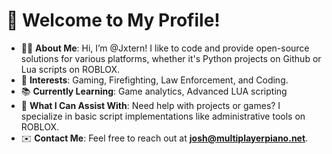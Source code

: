 # 🌟 Welcome to My Profile!

- 🧑‍💻 **About Me**: Hi, I’m @Jxtern! I like to code and provide open-source solutions for various platforms, whether it's Python projects on Github or Lua scripts on ROBLOX.  
- 🎯 **Interests**: Gaming, Firefighting, Law Enforcement, and Coding.  
- 📚 **Currently Learning**: Game analytics, Advanced LUA scripting
- 🤝 **What I Can Assist With**: Need help with projects or games? I specialize in basic script implementations like administrative tools on ROBLOX.  
- ✉️ **Contact Me**: Feel free to reach out at **josh@multiplayerpiano.net**.  
<!---
Jxtern/Jxtern is a ✨ special ✨ repository because its `README.md` (this file) appears on your GitHub profile.
You can click the Preview link to take a look at your changes.
--->
